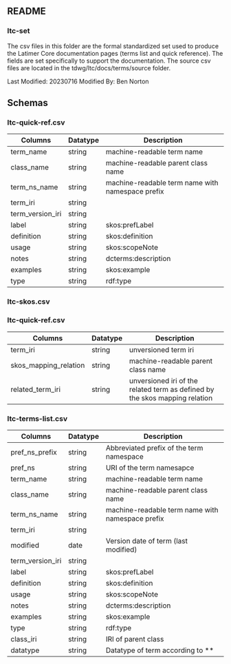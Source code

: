 ## README
### ltc-set
The csv files in this folder are the formal standardized set used to produce the
Latimer Core documentation pages (terms list and quick reference). The fields are set specifically to
support the documentation. The source csv files are located in the tdwg/ltc/docs/terms/source folder. 

Last Modified: 20230716
Modified By: Ben Norton

## Schemas

### ltc-quick-ref.csv
| Columns          | Datatype | Description                                      |
|------------------|----------|--------------------------------------------------|
| term_name        | string   | machine-readable term name                       |
| class_name       | string   | machine-readable parent class name               |
| term_ns_name     | string   | machine-readable term name with namespace prefix |
| term_iri         | string   |                                                  |
| term_version_iri | string   |                                                  |
| label            | string   | skos:prefLabel                                   |
| definition       | string   | skos:definition                                  |
| usage            | string   | skos:scopeNote                                   |
| notes            | string   | dcterms:description                              |
| examples         | string   | skos:example                                     |
| type             | string   | rdf:type                                         |


### ltc-skos.csv
### ltc-quick-ref.csv
| Columns               | Datatype | Description                                                                                                                  |
|-----------------------|----------|------------------------------------------------------------------------------------------------------------------------------|
| term_iri              | string   | unversioned term iri                                                                                                         |
| skos_mapping_relation | string   | machine-readable parent class name                                                                                           |
| related_term_iri      | string   | unversioned iri of the related term as defined by the skos mapping relation
  

### ltc-terms-list.csv
| Columns          | Datatype | Description                                      |
|------------------|----------|--------------------------------------------------|
 | pref_ns_prefix   | string | Abbreviated prefix of the term namespace         |
| pref_ns          | string | URI of the term namesapce                        |          
| term_name        | string   | machine-readable term name                       |
| class_name       | string   | machine-readable parent class name               |
| term_ns_name     | string   | machine-readable term name with namespace prefix |
| term_iri         | string   |                                                  |
 | modified         | date | Version date of term (last modified)             |
| term_version_iri | string   |                                                  |
| label            | string   | skos:prefLabel                                   |
| definition       | string   | skos:definition                                  |
| usage            | string   | skos:scopeNote                                   |
| notes            | string   | dcterms:description                              |
| examples         | string   | skos:example                                     |
| type             | string   | rdf:type                                         |
| class_iri        | string | IRI of parent class                              |
| datatype         | string | Datatype of term according to **                 |
